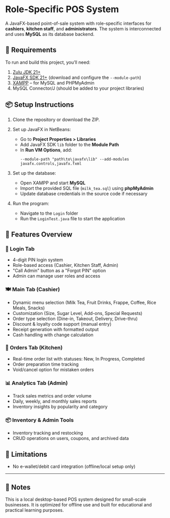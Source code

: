 # Role-Specific POS System

A JavaFX-based point-of-sale system with role-specific interfaces for **cashiers**, **kitchen staff**, and **administrators**. The system is interconnected and uses **MySQL** as its database backend.

## 🔧 Requirements

To run and build this project, you’ll need:

1. [Zulu JDK 21+](https://www.azul.com/downloads/?version=java-21-lts&os=windows&architecture=x86-64&package=jdk)
2. [JavaFX SDK 21+](https://gluonhq.com/products/javafx/) (download and configure the `--module-path`)
3. [XAMPP](https://www.apachefriends.org/index.html) – for MySQL and PHPMyAdmin
4. MySQL Connector/J (should be added to your project libraries)

## 📦 Setup Instructions

1. Clone the repository or download the ZIP.
2. Set up JavaFX in NetBeans:
   - Go to **Project Properties > Libraries**
   - Add JavaFX SDK `lib` folder to the **Module Path**
   - In **Run VM Options**, add:
     ```
     --module-path "path\to\javafx\lib" --add-modules javafx.controls,javafx.fxml
     ```

3. Set up the database:
   - Open XAMPP and start **MySQL**
   - Import the provided SQL file (`milk_tea.sql`) using **phpMyAdmin**
   - Update database credentials in the source code if necessary

4. Run the program:
   - Navigate to the `Login` folder
   - Run the `LoginTest.java` file to start the application

## 🚀 Features Overview

### 🔐 Login Tab
- 4-digit PIN login system
- Role-based access (Cashier, Kitchen Staff, Admin)
- "Call Admin" button as a "Forgot PIN" option
- Admin can manage user roles and access

### 🍽 Main Tab (Cashier)
- Dynamic menu selection (Milk Tea, Fruit Drinks, Frappe, Coffee, Rice Meals, Snacks)
- Customization (Size, Sugar Level, Add-ons, Special Requests)
- Order type selection (Dine-in, Takeout, Delivery, Drive-thru)
- Discount & loyalty code support (manual entry)
- Receipt generation with formatted output
- Cash handling with change calculation

### 🔧 Orders Tab (Kitchen)
- Real-time order list with statuses: New, In Progress, Completed
- Order preparation time tracking
- Void/cancel option for mistaken orders

### 📊 Analytics Tab (Admin)
- Track sales metrics and order volume
- Daily, weekly, and monthly sales reports
- Inventory insights by popularity and category

### 📦 Inventory & Admin Tools
- Inventory tracking and restocking
- CRUD operations on users, coupons, and archived data

## 🚫 Limitations

- No e-wallet/debit card integration (offline/local setup only)

---

## 📌 Notes
This is a local desktop-based POS system designed for small-scale businesses. It is optimized for offline use and built for educational and practical learning purposes.
